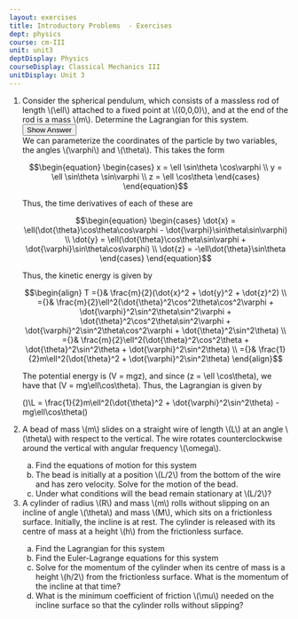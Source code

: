 ```yaml
---
layout: exercises
title: Introductory Problems  - Exercises
dept: physics
course: cm-III
unit: unit3
deptDisplay: Physics
courseDisplay: Classical Mechanics III
unitDisplay: Unit 3
---
```

<ol>
<li> <div class="exercise">  Consider the spherical pendulum, which consists of a massless rod of length \(\ell\) attached to a fixed point at \((0,0,0)\), and at the end of the rod is a mass \(m\). Determine the Lagrangian for this system.

<div class="answerBox"> 
 <button onclick="myFunction('answer3')" class="answerButton">Show Answer</button> 
 <div  id='answer3' class="answer" >
We can parameterize the coordinates of the particle by two variables, the angles \(\varphi\) and \(\theta\). This takes the form 

$$\begin{equation}
\begin{cases}
x = \ell \sin\theta \cos\varphi \\
y = \ell \sin\theta \sin\varphi \\
z = \ell \cos\theta
\end{cases}
\end{equation}$$

Thus, the time derivatives of each of these are 

$$\begin{equation}
\begin{cases}
\dot{x} = \ell(\dot{\theta}\cos\theta\cos\varphi - \dot{\varphi}\sin\theta\sin\varphi) \\
\dot{y} = \ell(\dot{\theta}\cos\theta\sin\varphi + \dot{\varphi}\sin\theta\cos\varphi) \\
\dot{z} = -\ell\dot{\theta}\sin\theta
\end{cases}
\end{equation}$$

Thus, the kinetic energy is given by 

$$\begin{align}
T ={}& \frac{m}{2}(\dot{x}^2 + \dot{y}^2 + \dot{z}^2) \\
={}& \frac{m}{2}\ell^2(\dot{\theta}^2\cos^2\theta\cos^2\varphi + \dot{\varphi}^2\sin^2\theta\sin^2\varphi + \dot{\theta}^2\cos^2\theta\sin^2\varphi + \dot{\varphi}^2\sin^2\theta\cos^2\varphi + \dot{\theta}^2\sin^2\theta) \\
={}& \frac{m}{2}\ell^2(\dot{\theta}^2\cos^2\theta + \dot{\theta}^2\sin^2\theta + \dot{\varphi}^2\sin^2\theta) \\
={}& \frac{1}{2}m\ell^2(\dot{\theta}^2 + \dot{\varphi}^2\sin^2\theta)
\end{align}$$

The potential energy is \(V = mgz\), and since \(z = \ell \cos\theta\), we have that \(V = mg\ell\cos\theta\). Thus, the Lagrangian is given by 

\(\)\L = \frac{1}{2}m\ell^2(\dot{\theta}^2 + \dot{\varphi}^2\sin^2\theta) - mg\ell\cos\theta\(\)

</div> 
 </div>

</div> </li>
<li> <div class="exercise">  A bead of mass \(m\) slides on a straight wire of length \(L\) at an angle \(\theta\) with respect to the vertical. The wire rotates counterclockwise around the vertical with angular frequency \(\omega\).

<ol type="a">
<li> Find the equations of motion for this system
</li>
<li> The bead is initially at a position \(L/2\) from the bottom of the wire and has zero velocity. Solve for the motion of the bead.
</li>
<li> Under what conditions will the bead remain stationary at \(L/2\)?
</li></ol>

</div> </li>
<li> <div class="exercise">  A cylinder of radius \(R\) and mass \(m\) rolls without slipping on an incline of angle \(\theta\) and mass \(M\), which sits on a frictionless surface. Initially, the incline is at rest. The cylinder is released with its centre of mass at a height \(h\) from the frictionless surface.

<ol type="a">
<li> Find the Lagrangian for this system
</li>
<li> Find the Euler-Lagrange equations for this system
</li>
<li> Solve for the momentum of the cylinder when its centre of mass is a height \(h/2\) from the frictionless surface. What is the momentum of the incline at that time?
</li>
<li> What is the minimum coefficient of friction \(\mu\) needed on the incline surface so that the cylinder rolls without slipping?
</li></ol> 
 


</div> </li></ol>

